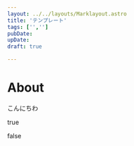 ```yaml
---
layout: ../../layouts/Marklayout.astro
title: 'テンプレート'
tags: ['','']
pubDate: 
upDate: 
draft: true

---
```

<!-- コメントアウト -->

# About

こんにちわ

true

false
